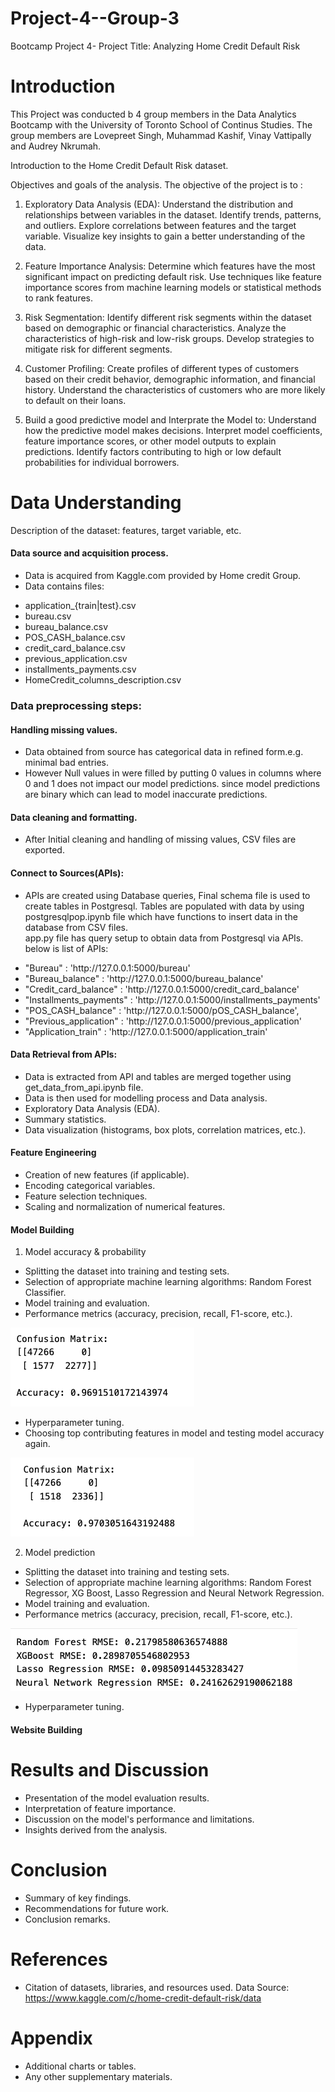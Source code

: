 # Project-4--Group-3
Bootcamp Project 4- Project Title: Analyzing Home Credit Default Risk

# Introduction
This Project was conducted b 4 group members in the Data Analytics Bootcamp with the University of Toronto School of Continus Studies. The group members are Lovepreet Singh, Muhammad Kashif, Vinay Vattipally and Audrey Nkrumah.

Introduction to the Home Credit Default Risk dataset.

Objectives and goals of the analysis.
The objective of the project is to :
1. Exploratory Data Analysis (EDA):
        Understand the distribution and relationships between variables in the dataset.
        Identify trends, patterns, and outliers.
        Explore correlations between features and the target variable.
        Visualize key insights to gain a better understanding of the data.

2. Feature Importance Analysis:
        Determine which features have the most significant impact on predicting default risk.
        Use techniques like feature importance scores from machine learning models or statistical methods to rank features.

3. Risk Segmentation:
        Identify different risk segments within the dataset based on demographic or financial characteristics.
        Analyze the characteristics of high-risk and low-risk groups.
        Develop strategies to mitigate risk for different segments.

4. Customer Profiling:
        Create profiles of different types of customers based on their credit behavior, demographic information, and financial history.
        Understand the characteristics of customers who are more likely to default on their loans.         

5. Build a good predictive model and Interprate the Model to:
        Understand how the predictive model makes decisions.
        Interpret model coefficients, feature importance scores, or other model outputs to explain predictions.
        Identify factors contributing to high or low default probabilities for individual borrowers.

# Data Understanding

Description of the dataset: features, target variable, etc.<br>
#### Data source and acquisition process.<br>
- Data is acquired from Kaggle.com provided by Home credit Group.<br>
- Data contains files:
<ul>
        <li>application_{train|test}.csv</li>
        <li>bureau.csv</li>
        <li>bureau_balance.csv</li>
        <li>POS_CASH_balance.csv</li>
        <li>credit_card_balance.csv</li>
        <li>previous_application.csv</li>
        <li>installments_payments.csv</li>
        <li>HomeCredit_columns_description.csv</li>     
</ul>

### Data preprocessing steps:<br>
#### Handling missing values.<br>
- Data obtained from source has categorical data in refined form.e.g. minimal bad entries.
- However Null values in were filled by putting 0 values in columns where 0 and 1 does not impact our model predictions. since model predictions are binary which can lead to model inaccurate predictions.<br>
#### Data cleaning and formatting.<br>
- After Initial cleaning and handling of missing values, CSV files are exported.<br>
#### Connect to Sources(APIs):<br>
- APIs are created using Database queries, Final schema file is used to create tables in Postgresql. Tables are populated with data by using postgresqlpop.ipynb file which have functions to insert data in the database from CSV files.<br>
app.py file has query setup to obtain data from Postgresql via APIs. <br>
below is list of APIs:<br>
<ul>
        <li>"Bureau" : 'http://127.0.0.1:5000/bureau'</li>
       <li>"Bureau_balance" : 'http://127.0.0.1:5000/bureau_balance'</li>
        <li>"Credit_card_balance" : 'http://127.0.0.1:5000/credit_card_balance'</li>
        <li>"Installments_payments" : 'http://127.0.0.1:5000/installments_payments'</li>
       <li>"POS_CASH_balance" : 'http://127.0.0.1:5000/pOS_CASH_balance',</li>
       <li> "Previous_application" : 'http://127.0.0.1:5000/previous_application'</li>
        <li>"Application_train" : 'http://127.0.0.1:5000/application_train'</li>
</ul>

#### Data Retrieval from APIs:<br>
- Data is extracted from API and tables are merged together using get_data_from_api.ipynb file.
- Data is then used for modelling process and Data analysis.
- Exploratory Data Analysis (EDA).
- Summary statistics.
- Data visualization (histograms, box plots, correlation matrices, etc.).

#### Feature Engineering
- Creation of new features (if applicable).
- Encoding categorical variables.
- Feature selection techniques.
- Scaling and normalization of numerical features.

#### Model Building
1. Model accuracy & probability
- Splitting the dataset into training and testing sets.
- Selection of appropriate machine learning algorithms: Random Forest Classifier. 
- Model training and evaluation.
- Performance metrics (accuracy, precision, recall, F1-score, etc.).

![Alt text](image-2.png)

- Hyperparameter tuning.
- Choosing top contributing features in model and testing model accuracy again.

![Alt text](image-3.png)


2. Model prediction
- Splitting the dataset into training and testing sets.
- Selection of appropriate machine learning algorithms: Random Forest Regressor, XG Boost, Lasso Regression and Neural Network Regression.
- Model training and evaluation.
- Performance metrics (accuracy, precision, recall, F1-score, etc.).

![Alt text](image-1.png)

- Hyperparameter tuning.

#### Website Building

 

# Results and Discussion
- Presentation of the model evaluation results.
- Interpretation of feature importance.
- Discussion on the model's performance and limitations.
- Insights derived from the analysis.

# Conclusion
- Summary of key findings.
- Recommendations for future work.
- Conclusion remarks.

# References
- Citation of datasets, libraries, and resources used.
Data Source: https://www.kaggle.com/c/home-credit-default-risk/data
# Appendix
- Additional charts or tables.
- Any other supplementary materials.


